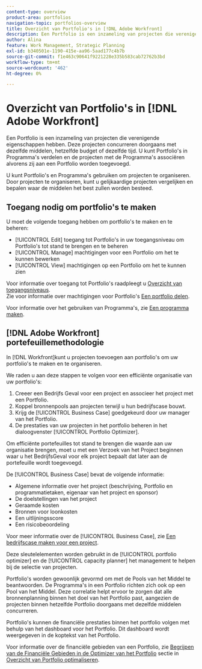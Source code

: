 ```yaml
---
content-type: overview
product-area: portfolios
navigation-topic: portfolios-overview
title: Overzicht van Portfolio's in [!DNL Adobe Workfront]
description: Een Portfolio is een inzameling van projecten die verenigende eigenschappen hebben. Deze projecten concurreren doorgaans met dezelfde middelen, hetzelfde budget of dezelfde tijd. U kunt Portfolio's in Programma's verdelen en de projecten met de Programma's associëren alvorens zij aan een Portfolio worden toegevoegd.
author: Alina
feature: Work Management, Strategic Planning
exl-id: b340501e-1190-415e-aa96-5aad177c4b7b
source-git-commit: f1e463c90641f9221228e335b583cab72762b3bd
workflow-type: tm+mt
source-wordcount: '462'
ht-degree: 0%

---
```


# Overzicht van Portfolio&#39;s in [!DNL Adobe Workfront]

<!-- Audited: 1/2024 -->

Een Portfolio is een inzameling van projecten die verenigende eigenschappen hebben. Deze projecten concurreren doorgaans met dezelfde middelen, hetzelfde budget of dezelfde tijd. U kunt Portfolio&#39;s in Programma&#39;s verdelen en de projecten met de Programma&#39;s associëren alvorens zij aan een Portfolio worden toegevoegd.

U kunt Portfolio&#39;s en Programma&#39;s gebruiken om projecten te organiseren. Door projecten te organiseren, kunt u gelijkaardige projecten vergelijken en bepalen waar de middelen het best zullen worden besteed.

## Toegang nodig om portfolio&#39;s te maken

U moet de volgende toegang hebben om portfolio&#39;s te maken en te beheren:

* [!UICONTROL Edit] toegang tot Portfolio&#39;s in uw toegangsniveau om Portfolio&#39;s tot stand te brengen en te beheren
* [!UICONTROL Manage] machtigingen voor een Portfolio om het te kunnen bewerken
* [!UICONTROL View] machtigingen op een Portfolio om het te kunnen zien

Voor informatie over toegang tot Portfolio&#39;s raadpleegt u [Overzicht van toegangsniveaus](../../../administration-and-setup/add-users/access-levels-and-object-permissions/access-levels-overview.md).\
Zie voor informatie over machtigingen voor Portfolio&#39;s [Een portfolio delen](../../../workfront-basics/grant-and-request-access-to-objects/share-a-portfolio.md).

Voor informatie over het gebruiken van Programma&#39;s, zie [Een programma maken](../../../manage-work/portfolios/create-and-manage-programs/create-program.md).

## [!DNL Adobe Workfront] portefeuillemethodologie

In [!DNL Workfront]kunt u projecten toevoegen aan portfolio&#39;s om uw portfolio&#39;s te maken en te organiseren.

We raden u aan deze stappen te volgen voor een efficiënte organisatie van uw portfolio&#39;s:

1. Creeer een Bedrijfs Geval voor een project en associeer het project met een Portfolio.
1. Koppel bronnenpools aan projecten terwijl u hun bedrijfscase bouwt.
1. Krijg de [!UICONTROL Business Case] goedgekeurd door uw manager van het Portfolio.
1. De prestaties van uw projecten in het portfolio beheren in het dialoogvenster [!UICONTROL Portfolio Optimizer].

Om efficiënte portefeuilles tot stand te brengen die waarde aan uw organisatie brengen, moet u met een Verzoek van het Project beginnen waar u het BedrijfsGeval voor elk project bepaalt dat later aan de portefeuille wordt toegevoegd.

De [!UICONTROL Business Case] bevat de volgende informatie:

* Algemene informatie over het project (beschrijving, Portfolio en programmatietaken, eigenaar van het project en sponsor)
* De doelstellingen van het project
* Geraamde kosten
* Bronnen voor loonkosten
* Een uitlijningsscore
* Een risicobeoordeling

Voor meer informatie over de [!UICONTROL Business Case], zie [Een bedrijfscase maken voor een project](../../../manage-work/projects/define-a-business-case/create-business-case.md).

Deze sleutelelementen worden gebruikt in de [!UICONTROL portfolio optimizer] en de [!UICONTROL capacity planner] het management te helpen bij de selectie van projecten.

Portfolio&#39;s worden gewoonlijk gevormd om met de Pools van het Middel te beantwoorden. De Programma&#39;s in een Portfolio richten zich ook op een Pool van het Middel. Deze correlatie helpt ervoor te zorgen dat alle bronnenplanning binnen het doel van het Portfolio past, aangezien de projecten binnen hetzelfde Portfolio doorgaans met dezelfde middelen concurreren.

Portfolio&#39;s kunnen de financiële prestaties binnen het portfolio volgen met behulp van het dashboard voor het Portfolio. Dit dashboard wordt weergegeven in de koptekst van het Portfolio.

Voor informatie over de financiële gebieden van een Portfolio, zie [Begrijpen van de Financiële Gebieden in de Optimizer van het Portfolio](../../../manage-work/portfolios/portfolio-optimizer/portfolio-optimizer-overview.md#financial-fieds-subsection) sectie in [Overzicht van Portfolio optimaliseren](../../../manage-work/portfolios/portfolio-optimizer/portfolio-optimizer-overview.md).

